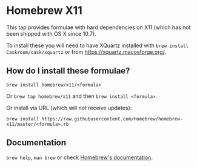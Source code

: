# Homebrew X11
This tap provides formulae with hard dependencies on X11 (which has not been shipped with OS X since 10.7).

To install these you will need to have XQuartz installed with `brew install Caskroom/cask/xquartz` or from https://xquartz.macosforge.org/.

## How do I install these formulae?
`brew install homebrew/x11/<formula>`

Or `brew tap homebrew/x11` and then `brew install <formula>`.

Or install via URL (which will not receive updates):

```
brew install https://raw.githubusercontent.com/Homebrew/homebrew-x11/master/<formula>.rb
```

## Documentation
`brew help`, `man brew` or check [Homebrew's documentation](https://github.com/Homebrew/brew/blob/master/docs/README.md).
